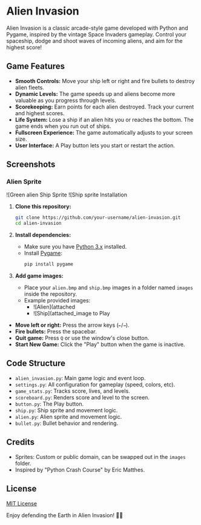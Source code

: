 # Alien Invasion

Alien Invasion is a classic arcade-style game developed with Python and Pygame, inspired by the vintage Space Invaders gameplay. Control your spaceship, dodge and shoot waves of incoming aliens, and aim for the highest score!

## Game Features

- **Smooth Controls:** Move your ship left or right and fire bullets to destroy alien fleets.
- **Dynamic Levels:** The game speeds up and aliens become more valuable as you progress through levels.
- **Scorekeeping:** Earn points for each alien destroyed. Track your current and highest scores.
- **Life System:** Lose a ship if an alien hits you or reaches the bottom. The game ends when you run out of ships.
- **Fullscreen Experience:** The game automatically adjusts to your screen size.
- **User Interface:** A Play button lets you start or restart the action.

## Screenshots

### Alien Sprite
![Green alien Ship Sprite
![Ship sprite Installation

1. **Clone this repository:**
   ```bash
   git clone https://github.com/your-username/alien-invasion.git
   cd alien-invasion
   ```

2. **Install dependencies:**
   - Make sure you have [Python 3.x](https://www.python.org/downloads/) installed.
   - Install [Pygame](https://www.pygame.org/wiki/GettingStarted):
     ```bash
     pip install pygame
     ```

3. **Add game images:**
   - Place your `alien.bmp` and `ship.bmp` images in a folder named `images` inside the repository.
   - Example provided images:
     - ![Alien](attached 
     - ![Ship](attached_image to Play

- **Move left or right:** Press the arrow keys (`←`/`→`).
- **Fire bullets:** Press the spacebar.
- **Quit game:** Press `Q` or use the window's close button.
- **Start New Game:** Click the "Play" button when the game is inactive.

## Code Structure

- `alien_invasion.py`: Main game logic and event loop.
- `settings.py`: All configuration for gameplay (speed, colors, etc).
- `game_stats.py`: Tracks score, lives, and levels.
- `scoreboard.py`: Renders score and level to the screen.
- `button.py`: The Play button.
- `ship.py`: Ship sprite and movement logic.
- `alien.py`: Alien sprite and movement logic.
- `bullet.py`: Bullet behavior and rendering.

## Credits

- Sprites: Custom or public domain, can be swapped out in the `images` folder.
- Inspired by "Python Crash Course" by Eric Matthes.

## License

[MIT License](LICENSE)

Enjoy defending the Earth in Alien Invasion! 🚀👾
